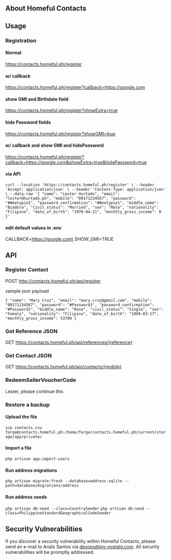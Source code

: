 ## About Homeful Contacts

## Usage
### Registration
#### Normal
https://contacts.homeful.ph/register
#### w/ callback
https://contacts.homeful.ph/register?callback=https://google.com
#### show GMI and Birthdate field
https://contacts.homeful.ph/register?showExtra=true
#### hide Password fields
https://contacts.homeful.ph/register?showGMI=true
#### w/ callback and show GMI and hidePassword
https://contacts.homeful.ph/register?callback=https://google.com&showExtra=true&hidePassword=true
#### via API
`curl --location 'https://contacts.homeful.ph/register' \
--header 'Accept: application/json' \
--header 'Content-Type: application/json' \
--data-raw '{
"name": "Lester Hurtado",
"email": "lester@hurtado.ph",
"mobile": "09171234567",
"password": "#Weetypie1",
"password_confirmation": "#Weetypie1",
"middle_name": "Biadora",
"civil_status": "Married",
"sex": "Male",
"nationality": "Filipino",
"date_of_birth": "1970-04-21",
"monthly_gross_income": 0
}'`
#### edit default values in .env
CALLBACK=https://google.com\
SHOW_GMI=TRUE

## API
### Register Contact
POST http://contacts.homeful.ph/api/register

sample json payload<p>
`{
    "name": "Mary Cruz",
    "email": "mary.cruz@gmail.com",
    "mobile": "09171234567",
    "password": "#Password1",
    "password_confirmation": "#Password1",
    "middle_name": "Rose",
    "civil_status": "Single",
    "sex": "Female",
    "nationality": "Filipino",
    "date_of_birth": "1999-03-17",
    "monthly_gross_income": 53700
}`

### Get Reference JSON
GET https://contacts.homeful.ph/api/references/{reference}

### Get Contact JSON
GET https://contacts.homeful.ph/api/contacts/{mobile}

### RedeemSellerVoucherCode
Lester, please continue this

### Restore a backup
#### Upload the file
`scp contacts.csv forge@contacts.homeful.ph:/home/forge/contacts.homeful.ph/current/storage/app/private/`
#### Import a file
`php artisan app:import-users`
#### Run address migrations
`php artisan migrate:fresh --database=address-sqlite --path=database/migrations/address`
#### Run address seeds
`php artisan db:seed --class=CountrySeeder`
`php artisan db:seed --class=PhilippineStandardGeographicalCodeSeeder`

## Security Vulnerabilities

If you discover a security vulnerability within Homeful Contacts, please send an e-mail to Anaïs Santos via [devops@joy-nostalg.com](mailto:devops@joy-nostalg.com). All security vulnerabilities will be promptly addressed.
